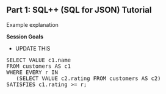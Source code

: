 ## <b>Part 1: SQL++ (SQL for JSON) Tutorial </b>

Example explanation

<b>Session Goals</b>

* UPDATE THIS

<pre id="example">
SELECT VALUE c1.name
FROM customers AS c1
WHERE EVERY r IN
   (SELECT VALUE c2.rating FROM customers AS c2)
SATISFIES c1.rating >= r;
</pre>
